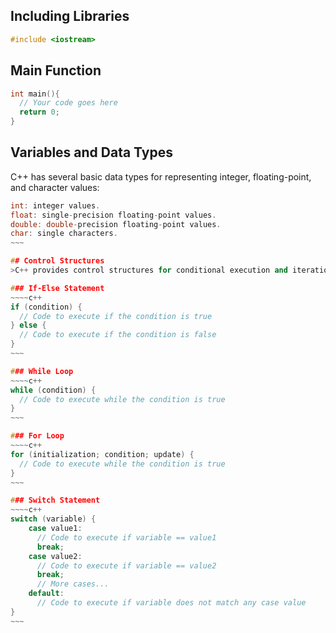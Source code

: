 ## Including Libraries
~~~c++
#include <iostream>
~~~

## Main Function
~~~c++
int main(){
  // Your code goes here
  return 0;
}
~~~

## Variables and Data Types
C++ has several basic data types for representing integer, floating-point, and character values:
~~~~c++
int: integer values.
float: single-precision floating-point values.
double: double-precision floating-point values.
char: single characters.
~~~

## Control Structures
>C++ provides control structures for conditional execution and iteration, such as if, else, while, >for, and switch statements.

### If-Else Statement
~~~~c++
if (condition) {
  // Code to execute if the condition is true
} else {
  // Code to execute if the condition is false
}
~~~

### While Loop
~~~~c++
while (condition) {
  // Code to execute while the condition is true
}
~~~

### For Loop
~~~~c++
for (initialization; condition; update) {
  // Code to execute while the condition is true
}
~~~

### Switch Statement
~~~~c++
switch (variable) {
    case value1:
      // Code to execute if variable == value1
      break;
    case value2:
      // Code to execute if variable == value2
      break;
      // More cases...
    default:
      // Code to execute if variable does not match any case value
}
~~~

